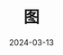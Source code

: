 ---
title: "图"
date: 2024-03-13
description: ""
cover: https://github.com/Gjt-9520/ImageResources/blob/main/photos/original/Ximage54.jpg?raw=true
tags: ["数据结构"]
category: "学习笔记"
updated: 2024-03-13
---